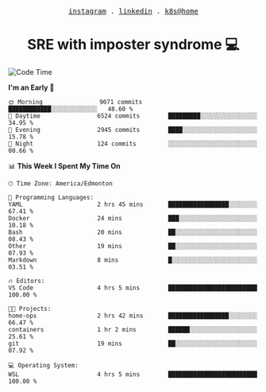 <p align="center">
  <samp>
    <a href="https://www.instagram.com/lildrunkensmurf/">instagram</a> .
    <a href="https://www.linkedin.com/in/joryirving/">linkedin</a> .
    <a href="https://github.com/joryirving/home-ops">k8s@home</a>
  </samp>
</p>

<h1 align="center">
  SRE with imposter syndrome 💻
</h1>

<!--START_SECTION:waka-->
![Code Time](http://img.shields.io/badge/Code%20Time-203%20hrs%2025%20mins-blue)

**I'm an Early 🐤** 

```text
🌞 Morning                9071 commits        ████████████░░░░░░░░░░░░░   48.60 % 
🌆 Daytime                6524 commits        █████████░░░░░░░░░░░░░░░░   34.95 % 
🌃 Evening                2945 commits        ████░░░░░░░░░░░░░░░░░░░░░   15.78 % 
🌙 Night                  124 commits         ░░░░░░░░░░░░░░░░░░░░░░░░░   00.66 % 
```


📊 **This Week I Spent My Time On** 

```text
🕑︎ Time Zone: America/Edmonton

💬 Programming Languages: 
YAML                     2 hrs 45 mins       █████████████████░░░░░░░░   67.41 % 
Docker                   24 mins             ███░░░░░░░░░░░░░░░░░░░░░░   10.18 % 
Bash                     20 mins             ██░░░░░░░░░░░░░░░░░░░░░░░   08.43 % 
Other                    19 mins             ██░░░░░░░░░░░░░░░░░░░░░░░   07.93 % 
Markdown                 8 mins              █░░░░░░░░░░░░░░░░░░░░░░░░   03.51 % 

🔥 Editors: 
VS Code                  4 hrs 5 mins        █████████████████████████   100.00 % 

🐱‍💻 Projects: 
home-ops                 2 hrs 42 mins       █████████████████░░░░░░░░   66.47 % 
containers               1 hr 2 mins         ██████░░░░░░░░░░░░░░░░░░░   25.61 % 
git                      19 mins             ██░░░░░░░░░░░░░░░░░░░░░░░   07.92 % 

💻 Operating System: 
WSL                      4 hrs 5 mins        █████████████████████████   100.00 % 
```


<!--END_SECTION:waka-->
